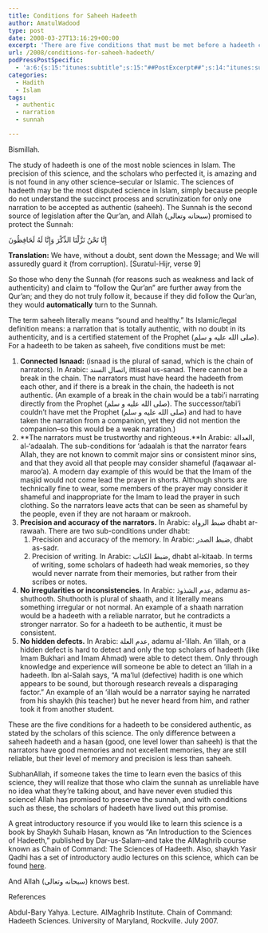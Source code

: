 ```yaml
---
title: Conditions for Saheeh Hadeeth
author: AmatulWadood
type: post
date: 2008-03-27T13:16:29+00:00
excerpt: 'There are five conditions that must be met before a hadeeth can be considered authentic.  What are these five?  That the sanad or isnaad is connected, with no breaks; that the narrators are trustworthy and righteous, and not known for shameful (non-sin) acts; that the narrators have percision and accuracy in memory and in writing; that there are no irregularities; that there are no hidden defects.  This post discusses these five in some detail--so you can appreciate Saheeh Bukhari and Muslim!'
url: /2008/conditions-for-saheeh-hadeeth/
podPressPostSpecific:
  - 'a:6:{s:15:"itunes:subtitle";s:15:"##PostExcerpt##";s:14:"itunes:summary";s:15:"##PostExcerpt##";s:15:"itunes:keywords";s:17:"##WordPressCats##";s:13:"itunes:author";s:10:"##Global##";s:15:"itunes:explicit";s:2:"No";s:12:"itunes:block";s:2:"No";}'
categories:
  - Hadith
  - Islam
tags:
  - authentic
  - narration
  - sunnah

---
```

Bismillah.

The study of hadeeth is one of the most noble sciences in Islam. The precision of this science, and the scholars who perfected it, is amazing and is not found in any other science&#8211;secular or Islamic. The sciences of hadeeth may be the most disputed science in Islam, simply because people do not understand the succinct process and scrutinization for only one narration to be accepted as authentic (saheeh). The Sunnah is the second source of legislation after the Qur&#8217;an, and Allah (سبحانه وتعالى) promised to protect the Sunnah:

<div class="quran">
  إِنَّا نَحْنُ نَزَّلْنَا الذِّكْرَ وَإِنَّا لَهُ لَحَافِظُونَ
</div>

**Translation:** We have, without a doubt, sent down the Message; and We will assuredly guard it (from corruption). [Suratul-Hijr, verse 9]

So those who deny the Sunnah (for reasons such as weakness and lack of authenticity) and claim to &#8220;follow the Qur&#8217;an&#8221; are further away from the Qur&#8217;an; and they do not truly follow it, because if they did follow the Qur&#8217;an, they would **automatically** turn to the Sunnah.

The term saheeh literally means &#8220;sound and healthy.&#8221; Its Islamic/legal definition means: a narration that is totally authentic, with no doubt in its authenticity, and is a certified statement of the Prophet (صلى الله عليه و سلم). For a hadeeth to be taken as saheeh, five conditions must be met:

  1. **Connected Isnaad:** (isnaad is the plural of sanad, which is the chain of narrators). In Arabic: اتصال السند, ittisaal us-sanad. There cannot be a break in the chain. The narrators must have heard the hadeeth from each other, and if there is a break in the chain, the hadeeth is not authentic. (An example of a break in the chain would be a tabi&#8217;i narrating directly from the Prophet (صلى الله عليه و سلم). The successor/tabi&#8217;i couldn&#8217;t have met the Prophet (صلى الله عليه و سلم) and had to have taken the narration from a companion, yet they did not mention the companion&#8211;so this would be a weak narration.)
  2. **The narrators must be trustworthy and righteous.**In Arabic: العدالة, al-&#8216;adaalah. The sub-conditions for &#8216;adaalah is that the narrator fears Allah, they are not known to commit major sins or consistent minor sins, and that they avoid all that people may consider shameful (faqawaar al-maroo&#8217;a). A modern day example of this would be that the Imam of the masjid would not come lead the prayer in shorts. Although shorts are technically fine to wear, some members of the prayer may consider it shameful and inappropriate for the Imam to lead the prayer in such clothing. So the narrators leave acts that can be seen as shameful by the people, even if they are not haraam or makrooh.
  3. **Precision and accuracy of the narrators.** In Arabic: ضبط الرواة dhabt ar-rawaah. There are two sub-conditions under dhabt: 
      1. Precision and accuracy of the memory. In Arabic: ضبط الصدر, dhabt as-sadr.
      2. Precision of writing. In Arabic: ضبط الكتاب, dhabt al-kitaab. In terms of writing, some scholars of hadeeth had weak memories, so they would never narrate from their memories, but rather from their scribes or notes.
  4. **No irregularities or inconsistencies.** In Arabic: عدم الشذوذ, adamu as-shuthooth. Shuthooth is plural of shaath, and it literally means something irregular or not normal. An example of a shaath narration would be a hadeeth with a reliable narrator, but he contradicts a stronger narrator. So for a hadeeth to be authentic, it must be consistent.
  5. **No hidden defects.** In Arabic: عدم العلة, adamu al-&#8216;illah. An &#8216;illah, or a hidden defect is hard to detect and only the top scholars of hadeeth (like Imam Bukhari and Imam Ahmad) were able to detect them. Only through knowledge and experience will someone be able to detect an &#8216;illah in a hadeeth. Ibn al-Salah says, &#8220;A ma&#8217;lul (defective) hadith is one which appears to be sound, but thorough research reveals a disparaging factor.&#8221; An example of an &#8216;illah would be a narrator saying he narrated from his shaykh (his teacher) but he never heard from him, and rather took it from another student.

These are the five conditions for a hadeeth to be considered authentic, as stated by the scholars of this science. The only difference between a saheeh hadeeth and a hasan (good, one level lower than saheeh) is that the narrators have good memories and not excellent memories, they are still reliable, but their level of memory and precision is less than saheeh.

SubhanAllah, if someone takes the time to learn even the basics of this science, they will realize that those who claim the sunnah as unreliable have no idea what they&#8217;re talking about, and have never even studied this science! Allah has promised to preserve the sunnah, and with conditions such as these, the scholars of hadeeth have lived out this promise.

A great introductory resource if you would like to learn this science is a book by Shaykh Suhaib Hasan, known as &#8220;An Introduction to the Sciences of Hadeeth,&#8221; published by Dar-us-Salam&#8211;and take the AlMaghrib course known as Chain of Command: The Sciences of Hadeeth. Also, shaykh Yasir Qadhi has a set of introductory audio lectures on this science, which can be found [here][1].

And Allah (سبحانه وتعالى) knows best.

<p id="referencesTitle">
  References
</p>

<p class="reference">
  Abdul-Bary Yahya. Lecture. AlMaghrib Institute. Chain of Command: Hadeeth Sciences. University of Maryland, Rockville. July 2007.
</p>

 [1]: http://www.audioislam.com/?subcategory=Hadith